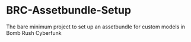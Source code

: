 # BRC-Assetbundle-Setup
 The bare minimum project to set up an assetbundle for custom models in Bomb Rush Cyberfunk
